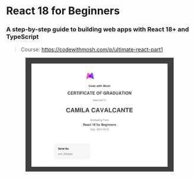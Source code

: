 # React 18 for Beginners

### A step-by-step guide to building web apps with React 18+ and TypeScript

> Course: https://codewithmosh.com/p/ultimate-react-part1

<p align="center">
<img src="src/assets/certificate.png" width="400px" alt="cami certificate">
</p>
